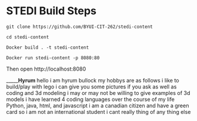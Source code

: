 # STEDI Build Steps

`git clone https://github.com/BYUI-CIT-262/stedi-content`

`cd stedi-content`

`Docker build . -t stedi-content`

`Docker run stedi-content -p 8080:80`

Then open http://localhost:8080


_________________Hyrum____________
hello i am hyrum bullock
my hobbys are as follows i like to build/play with lego i can give you some pictures if you ask
as well as coding and 3d modeling i may or may not be willing to give examples of 3d models
i have learned 4 coding languages over the course of my life 
Python, java, html, and javascript
i am a canadian citizen and have a green card so i am not an international student
i cant really thing of any thing else
